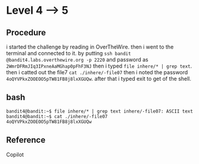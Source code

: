 # Level 4 --> 5

## Procedure
i started the challenge by reading in OverTheWire.
then i went to the terminal and connected to it.
by putting `ssh bandit @bandit4.labs.overthewire.org -p 2220` 
and password as `2WmrDFRmJIq3IPxneAaMGhap0pFhF3NJ`
then i typed `file inhere/* | grep text`.
then i catted out the file7 `cat ./inhere/-file07`
then i noted the password `4oQYVPkxZOOEOO5pTW81FB8j8lxXGUQw`.
after that i typed exit to get of the shell.

## bash
`bandit4@bandit:~$ file inhere/* | grep text
inhere/-file07: ASCII text
bandit4@bandit:~$ cat ./inhere/-file07
4oQYVPkxZOOEOO5pTW81FB8j8lxXGUQw`

## Reference 
Copilot
